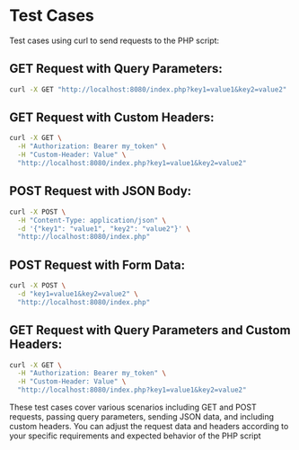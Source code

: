 # Test Cases
Test cases using curl to send requests to the PHP script:

## GET Request with Query Parameters:
```bash
curl -X GET "http://localhost:8080/index.php?key1=value1&key2=value2"
```

## GET Request with Custom Headers:
```bash
curl -X GET \
  -H "Authorization: Bearer my_token" \
  -H "Custom-Header: Value" \
  "http://localhost:8080/index.php?key1=value1&key2=value2"
```

## POST Request with JSON Body:
```bash
curl -X POST \
  -H "Content-Type: application/json" \
  -d '{"key1": "value1", "key2": "value2"}' \
  "http://localhost:8080/index.php"
```

## POST Request with Form Data:
```bash
curl -X POST \
  -d "key1=value1&key2=value2" \
  "http://localhost:8080/index.php"
```

## GET Request with Query Parameters and Custom Headers:
```bash
curl -X GET \
  -H "Authorization: Bearer my_token" \
  -H "Custom-Header: Value" \
  "http://localhost:8080/index.php?key1=value1&key2=value2"
```

These test cases cover various scenarios including GET and POST requests, passing query parameters, sending JSON data, and including custom headers. You can adjust the request data and headers according to your specific requirements and expected behavior of the PHP script





